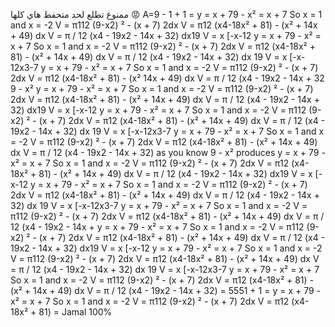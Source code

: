 ممنوع تطلع لحد متحفظ هاي كلها 😡
A=9 - 1 + 1 = y = x + 79 - x² = x + 7 So x = 1 and x = -2 V = π112 (9-x2) ² - (x + 7) 2dx V = π12 (x4-18x² + 81) - (x² + 14x + 49) dx V = π / 12 (x4 - 19x2 - 14x + 32) dx19 V = x [-x-12 y = x + 79 - x² = x + 7 So x = 1 and x = -2 V = π112 (9-x2) ² - (x + 7) 2dx
V = π12 (x4-18x² + 81) - (x² + 14x + 49) dx V = π / 12 (x4 - 19x2 - 14x + 32) dx 19 V = x [-x-12x3-7 y = x + 79 - x² = x + 7 So x = 1 and x = -2 V = π112 (9-x2) ² - (x + 7) 2dx V = π12 (x4-18x² + 81) - (x² 14x + 49) dx V = π / 12 (x4 - 19x2 - 14x + 32 9 - x² y = x + 79 - x² = x + 7 So x = 1 and x = -2 V = π112 (9-x2) ² - (x + 7) 2dx V = π12 (x4-18x² + 81) - (x² + 14x + 49) dx V = π / 12 (x4 - 19x2 - 14x + 32) dx19 V = x [-x-12 y = x + 79 - x² = x + 7 So x = 1 and x = -2 V = π112 (9-x2) ² - (x + 7) 2dx
V = π12 (x4-18x² + 81) - (x² + 14x + 49) dx V = π / 12 (x4 - 19x2 - 14x + 32) dx 19 V = x [-x-12x3-7 y = x + 79 - x² = x + 7 So x = 1 and x = -2 V = π112 (9-x2) ² - (x + 7) 2dx V = π12 (x4-18x² + 81) - (x² + 14x + 49) dx V = π / 12 (x4 - 19x2 - 14x + 32) as you know 9 - x² produces y = x + 79 - x² = x + 7 So x = 1 and x = -2 V = π112 (9-x2) ² - (x + 7) 2dx V = π12 (x4-18x² + 81) - (x² + 14x + 49) dx V = π / 12 (x4 - 19x2 - 14x + 32) dx19 V = x [-x-12 y = x + 79 - x² = x + 7 So x = 1 and x = -2 V = π112 (9-x2) ² - (x + 7) 2dx
V = π12 (x4-18x² + 81) - (x² + 14x + 49) dx V = π / 12 (x4 - 19x2 - 14x + 32) dx 19 V = x [-x-12x3-7 y = x + 79 - x² = x + 7 So x = 1 and x = -2 V = π112 (9-x2) ² - (x + 7) 2dx V = π12 (x4-18x² + 81) - (x² + 14x + 49) dx V = π / 12 (x4 - 19x2 - 14x + y = x + 79 - x² = x + 7 So x = 1 and x = -2 V = π112 (9-x2) ² - (x + 7) 2dx V = π12 (x4-18x² + 81) - (x² + 14x + 49) dx V = π / 12 (x4 - 19x2 - 14x + 32) dx19 V = x [-x-12 y = x + 79 - x² = x + 7 So x = 1 and x = -2 V = π112 (9-x2) ² - (x + 7) 2dx
V = π12 (x4-18x² + 81) - (x² + 14x + 49) dx V = π / 12 (x4 - 19x2 - 14x + 32) dx 19 V = x [-x-12x3-7 y = x + 79 - x² = x + 7 So x = 1 and x = -2 V = π112 (9-x2) ² - (x + 7) 2dx V = π12 (x4-18x² + 81) - (x² + 14x + 49) dx V = π / 12 (x4 - 19x2 - 14x + 32) = 5551 + 1 = y = x + 79 - x² = x + 7 So x = 1 and x = -2 V = π112 (9-x2) ² - (x + 7) 2dx V = π12 (x4-18x² + 81) = Jamal 100%
